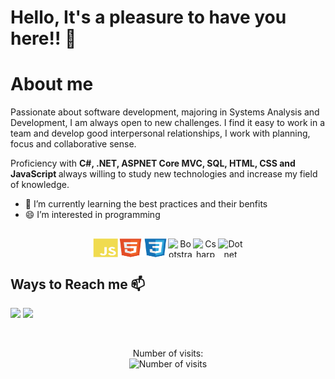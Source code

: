 # Hello, It's a pleasure to have you here!! 👋

# About me
   
  Passionate about software development, majoring in Systems Analysis and Development, I am always open to new challenges. I find it easy to work in a team and develop good interpersonal relationships, I work with planning, focus and collaborative sense.

Proficiency with <b> C#, .NET, ASPNET Core MVC, SQL, HTML, CSS and JavaScript </b> always willing to study new technologies and increase my field of knowledge.

- 🌱 I’m currently learning the best practices and their benfits
- 😄 I’m interested in programming



##

<div align="center" style="display: flex; justify-content: center; align-items: center; flex-direction: row">  
   <img align="center" alt="Rafa-Js" height="30" width="40" src="https://raw.githubusercontent.com/devicons/devicon/master/icons/javascript/javascript-plain.svg">
   <img align="center" alt="Rafa-HTML" height="30" width="40" src="https://raw.githubusercontent.com/devicons/devicon/master/icons/html5/html5-original.svg">
   <img align="center" alt="Rafa-CSS" height="30" width="40" src="https://raw.githubusercontent.com/devicons/devicon/master/icons/css3/css3-original.svg">
   <img align="center" alt="Bootstrap" height="30" width="40" src="https://cdn.jsdelivr.net/gh/devicons/devicon/icons/bootstrap/bootstrap-original.svg" />
   <img align="center" alt="Csharp" height="30" width="40" src="https://cdn.jsdelivr.net/gh/devicons/devicon/icons/csharp/csharp-original.svg" />
   <img align="center" alt="Dotnet" height="30" width="40" src="https://cdn.jsdelivr.net/gh/devicons/devicon@master/icons/dotnetcore/dotnetcore-original.svg" />
  <!-- <img align="center" alt="Flutter" height="30" width="40" src="https://cdn.jsdelivr.net/gh/devicons/devicon/icons/flutter/flutter-original.svg" />-->
</div>
  
  
  ##

<!--Contact badges: https://dev.to/envoy_/150-badges-for-github-pnk-->

## Ways to Reach me 📫
<div>
   
 <a href = "mailto:gugaalves92@hotmail.com"><img src="https://img.shields.io/badge/-Email-%23333?style=for-the-badge&logo=gmail&logoColor=white" target="_blank"></a> 
  <a href = "https://www.linkedin.com/in/gustavo-oliveira-310bb41b7/"><img src="https://img.shields.io/badge/-LinkedIn-%230077B5?style=for-the-badge&logo=linkedin&logoColor=white" target="_blank"></a> 
</div>
 <abbr title=""></abbr>
  
  
<div>
  <br/>
  <p align="center">
    Number of visits: <br> <img src="https://profile-counter.glitch.me/GuruDevOp7884/count.svg" alt="Number of visits">
  </p>
</div>




